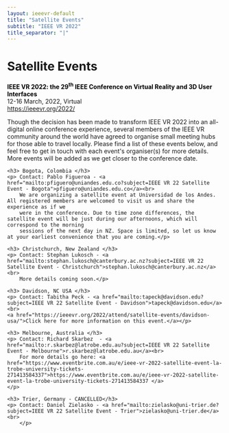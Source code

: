 ```yaml
---
layout: ieeevr-default
title: "Satellite Events"
subtitle: "IEEE VR 2022"
title_separator: "|"
---
```



<div>
    <h1 id="satellite-events"> Satellite Events </h1>
    <p>
        <strong style="color: black">IEEE VR 2022: the 29<sup>th</sup> IEEE Conference on Virtual Reality and 3D User Interfaces</strong>
        <br /> 
        12-16 March, 2022, Virtual
        <br />
        <a href="https://ieeevr.org/2022/">https://ieeevr.org/2022/</a>
    </p>
    <p>
        Though the decision has been made to transform IEEE VR 2022 into an all-digital online conference experience, several members 
        of the IEEE VR community around the world have agreed to organise small meeting hubs for those able to travel locally. 
        Please find a list of these events below, and feel free to get in touch with each event's organiser(s) for more details. 
        More events will be added as we get closer to the conference date.
    </p>

    <h3> Bogota, Colombia </h3>
    <p> Contact: Pablo Figueroa - <a href="mailto:pfiguero@uniandes.edu.co?subject=IEEE VR 22 Satellite Event - Bogota">pfiguero@uniandes.edu.co</a><br>
        We are organizing a satellite event at Universidad de los Andes. All registered members are welcomed to visit us and share the experience as if we 
        were in the conference. Due to time zone differences, the satellite event will be just during our afternoons, which will correspond to the morning 
        sessions of the next day in NZ. Space is limited, so let us know at your earliest convenience that you are coming.</p>
    
    <h3> Christchurch, New Zealand </h3>
    <p> Contact: Stephan Lukosch - <a href="mailto:stephan.lukosch@canterbury.ac.nz?subject=IEEE VR 22 Satellite Event - Christchurch">stephan.lukosch@canterbury.ac.nz</a><br>
        More details coming soon.</p>

    <h3> Davidson, NC USA </h3>
    <p> Contact: Tabitha Peck - <a href="mailto:tapeck@davidson.edu?subject=IEEE VR 22 Satellite Event - Davidson">tapeck@davidson.edu</a><br>
    <a href="https://ieeevr.org/2022/attend/satellite-events/davidson-usa/">Click here for more information on this event.</a></p>

    <h3> Melbourne, Australia </h3>
    <p> Contact: Richard Skarbez  - <a href="mailto:r.skarbez@latrobe.edu.au?subject=IEEE VR 22 Satellite Event - Melbourne">r.skarbez@latrobe.edu.au</a><br>
        For more details go here: <a href="https://www.eventbrite.com.au/e/ieee-vr-2022-satellite-event-la-trobe-university-tickets-271413584337">https://www.eventbrite.com.au/e/ieee-vr-2022-satellite-event-la-trobe-university-tickets-271413584337 </a>
    </p>

    <h3> Trier, Germany - CANCELLED</h3>
    <p> Contact: Daniel Zielasko - <a href="mailto:zielasko@uni-trier.de?subject=IEEE VR 22 Satellite Event - Trier">zielasko@uni-trier.de</a><br>
        </p>
    
    
</div>